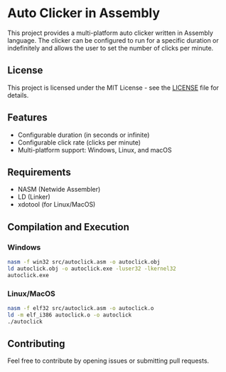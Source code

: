 # Auto Clicker in Assembly

This project provides a multi-platform auto clicker written in Assembly language. The clicker can be configured to run for a specific duration or indefinitely and allows the user to set the number of clicks per minute.

## License

This project is licensed under the MIT License - see the [LICENSE](LICENSE) file for details.

## Features
- Configurable duration (in seconds or infinite)
- Configurable click rate (clicks per minute)
- Multi-platform support: Windows, Linux, and macOS

## Requirements
- NASM (Netwide Assembler)
- LD (Linker)
- xdotool (for Linux/MacOS)

## Compilation and Execution

### Windows
```bash
nasm -f win32 src/autoclick.asm -o autoclick.obj
ld autoclick.obj -o autoclick.exe -luser32 -lkernel32
autoclick.exe
```

### Linux/MacOS
````bash
nasm -f elf32 src/autoclick.asm -o autoclick.o
ld -m elf_i386 autoclick.o -o autoclick
./autoclick
````

## Contributing
Feel free to contribute by opening issues or submitting pull requests.
